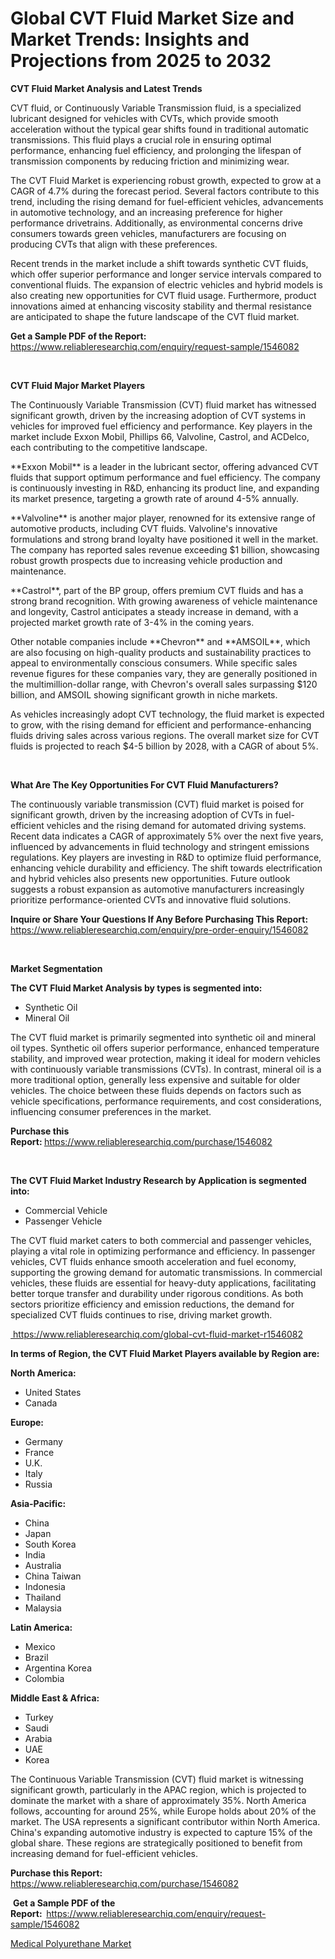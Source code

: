 <p><h1>Global CVT Fluid Market Size and Market Trends: Insights and Projections from 2025 to 2032</h1></p><p><strong>CVT Fluid Market Analysis and Latest Trends</strong></p>
<p><p>CVT fluid, or Continuously Variable Transmission fluid, is a specialized lubricant designed for vehicles with CVTs, which provide smooth acceleration without the typical gear shifts found in traditional automatic transmissions. This fluid plays a crucial role in ensuring optimal performance, enhancing fuel efficiency, and prolonging the lifespan of transmission components by reducing friction and minimizing wear.</p><p>The CVT Fluid Market is experiencing robust growth, expected to grow at a CAGR of 4.7% during the forecast period. Several factors contribute to this trend, including the rising demand for fuel-efficient vehicles, advancements in automotive technology, and an increasing preference for higher performance drivetrains. Additionally, as environmental concerns drive consumers towards green vehicles, manufacturers are focusing on producing CVTs that align with these preferences.</p><p>Recent trends in the market include a shift towards synthetic CVT fluids, which offer superior performance and longer service intervals compared to conventional fluids. The expansion of electric vehicles and hybrid models is also creating new opportunities for CVT fluid usage. Furthermore, product innovations aimed at enhancing viscosity stability and thermal resistance are anticipated to shape the future landscape of the CVT fluid market.</p></p>
<p><strong>Get a Sample PDF of the Report:&nbsp;</strong> <a href="https://www.reliableresearchiq.com/enquiry/request-sample/1546082?utm_campaign=3123&utm_medium=2&utm_source=Github&utm_content=ia&utm_term=31032025&utm_id=cvt-fluid">https://www.reliableresearchiq.com/enquiry/request-sample/1546082</a></p>
<p>&nbsp;</p>
<p><strong>CVT Fluid Major Market Players</strong></p>
<p><p>The Continuously Variable Transmission (CVT) fluid market has witnessed significant growth, driven by the increasing adoption of CVT systems in vehicles for improved fuel efficiency and performance. Key players in the market include Exxon Mobil, Phillips 66, Valvoline, Castrol, and ACDelco, each contributing to the competitive landscape.</p><p>**Exxon Mobil** is a leader in the lubricant sector, offering advanced CVT fluids that support optimum performance and fuel efficiency. The company is continuously investing in R&D, enhancing its product line, and expanding its market presence, targeting a growth rate of around 4-5% annually.</p><p>**Valvoline** is another major player, renowned for its extensive range of automotive products, including CVT fluids. Valvoline's innovative formulations and strong brand loyalty have positioned it well in the market. The company has reported sales revenue exceeding $1 billion, showcasing robust growth prospects due to increasing vehicle production and maintenance.</p><p>**Castrol**, part of the BP group, offers premium CVT fluids and has a strong brand recognition. With growing awareness of vehicle maintenance and longevity, Castrol anticipates a steady increase in demand, with a projected market growth rate of 3-4% in the coming years.</p><p>Other notable companies include **Chevron** and **AMSOIL**, which are also focusing on high-quality products and sustainability practices to appeal to environmentally conscious consumers. While specific sales revenue figures for these companies vary, they are generally positioned in the multimillion-dollar range, with Chevron's overall sales surpassing $120 billion, and AMSOIL showing significant growth in niche markets.</p><p>As vehicles increasingly adopt CVT technology, the fluid market is expected to grow, with the rising demand for efficient and performance-enhancing fluids driving sales across various regions. The overall market size for CVT fluids is projected to reach $4-5 billion by 2028, with a CAGR of about 5%.</p></p>
<p>&nbsp;</p>
<p><strong>What Are The Key Opportunities For CVT Fluid Manufacturers?</strong></p>
<p><p>The continuously variable transmission (CVT) fluid market is poised for significant growth, driven by the increasing adoption of CVTs in fuel-efficient vehicles and the rising demand for automated driving systems. Recent data indicates a CAGR of approximately 5% over the next five years, influenced by advancements in fluid technology and stringent emissions regulations. Key players are investing in R&D to optimize fluid performance, enhancing vehicle durability and efficiency. The shift towards electrification and hybrid vehicles also presents new opportunities. Future outlook suggests a robust expansion as automotive manufacturers increasingly prioritize performance-oriented CVTs and innovative fluid solutions.</p></p>
<p><strong>Inquire or Share Your Questions If Any Before Purchasing This Report:</strong> <a href="https://www.reliableresearchiq.com/enquiry/pre-order-enquiry/1546082?utm_campaign=3123&utm_medium=2&utm_source=Github&utm_content=ia&utm_term=31032025&utm_id=cvt-fluid">https://www.reliableresearchiq.com/enquiry/pre-order-enquiry/1546082</a></p>
<p>&nbsp;</p>
<p><strong>Market Segmentation</strong></p>
<p><strong>The CVT Fluid Market Analysis by types is segmented into:</strong></p>
<p><ul><li>Synthetic Oil</li><li>Mineral Oil</li></ul></p>
<p><p>The CVT fluid market is primarily segmented into synthetic oil and mineral oil types. Synthetic oil offers superior performance, enhanced temperature stability, and improved wear protection, making it ideal for modern vehicles with continuously variable transmissions (CVTs). In contrast, mineral oil is a more traditional option, generally less expensive and suitable for older vehicles. The choice between these fluids depends on factors such as vehicle specifications, performance requirements, and cost considerations, influencing consumer preferences in the market.</p></p>
<p><strong>Purchase this Report:&nbsp;</strong><a href="https://www.reliableresearchiq.com/purchase/1546082?utm_campaign=3123&utm_medium=2&utm_source=Github&utm_content=ia&utm_term=31032025&utm_id=cvt-fluid">https://www.reliableresearchiq.com/purchase/1546082</a></p>
<p>&nbsp;</p>
<p><strong>The CVT Fluid Market Industry Research by Application is segmented into:</strong></p>
<p><ul><li>Commercial Vehicle</li><li>Passenger Vehicle</li></ul></p>
<p><p>The CVT fluid market caters to both commercial and passenger vehicles, playing a vital role in optimizing performance and efficiency. In passenger vehicles, CVT fluids enhance smooth acceleration and fuel economy, supporting the growing demand for automatic transmissions. In commercial vehicles, these fluids are essential for heavy-duty applications, facilitating better torque transfer and durability under rigorous conditions. As both sectors prioritize efficiency and emission reductions, the demand for specialized CVT fluids continues to rise, driving market growth.</p></p>
<p><a href="https://www.reliableresearchiq.com/global-cvt-fluid-market-r1546082?utm_campaign=3123&utm_medium=2&utm_source=Github&utm_content=ia&utm_term=31032025&utm_id=cvt-fluid">&nbsp;https://www.reliableresearchiq.com/global-cvt-fluid-market-r1546082</a></p>
<p><strong>In terms of Region, the CVT Fluid Market Players available by Region are:</strong></p>
<p>
    <p> <strong> North America: </strong>
        <ul>
            <li>United States</li>
            <li>Canada</li>
        </ul>
        </p> 
    <p> <strong> Europe: </strong>
        <ul>
            <li>Germany</li>
            <li>France</li>
            <li>U.K.</li>
            <li>Italy</li>
            <li>Russia</li>
        </ul>
        </p> 
    <p> <strong> Asia-Pacific: </strong>
        <ul>
            <li>China</li>
            <li>Japan</li>
            <li>South Korea</li>
            <li>India</li>
            <li>Australia</li>
            <li>China Taiwan</li>
            <li>Indonesia</li>
            <li>Thailand</li>
            <li>Malaysia</li>
        </ul>
        </p> 
    <p> <strong> Latin America: </strong>
        <ul>
            <li>Mexico</li>
            <li>Brazil</li>
            <li>Argentina Korea</li>
            <li>Colombia</li>
        </ul>
        </p> 
    <p> <strong> Middle East & Africa: </strong>
        <ul>
            <li>Turkey</li>
            <li>Saudi</li>
            <li>Arabia</li>
            <li>UAE</li>
            <li>Korea</li>
        </ul>
    </p>
    </p>
<p><p>The Continuous Variable Transmission (CVT) fluid market is witnessing significant growth, particularly in the APAC region, which is projected to dominate the market with a share of approximately 35%. North America follows, accounting for around 25%, while Europe holds about 20% of the market. The USA represents a significant contributor within North America. China's expanding automotive industry is expected to capture 15% of the global share. These regions are strategically positioned to benefit from increasing demand for fuel-efficient vehicles.</p></p>
<p><strong>Purchase this Report: </strong><a href="https://www.reliableresearchiq.com/purchase/1546082?utm_campaign=3123&utm_medium=2&utm_source=Github&utm_content=ia&utm_term=31032025&utm_id=cvt-fluid">https://www.reliableresearchiq.com/purchase/1546082</a></p>
<p>&nbsp;<strong>Get a Sample PDF of the Report:&nbsp;&nbsp;</strong><a href="https://www.reliableresearchiq.com/enquiry/request-sample/1546082?utm_campaign=3123&utm_medium=2&utm_source=Github&utm_content=ia&utm_term=31032025&utm_id=cvt-fluid">https://www.reliableresearchiq.com/enquiry/request-sample/1546082</a></p>
<p><strong></strong></p>
<p><p><a href="https://github.com/lynlynyusay/Market-Research-Report-List-1/blob/main/medical-polyurethane-market.md?utm_campaign=3123&utm_medium=2&utm_source=Github&utm_content=ia&utm_term=31032025&utm_id=cvt-fluid">Medical Polyurethane Market</a></p></p>
